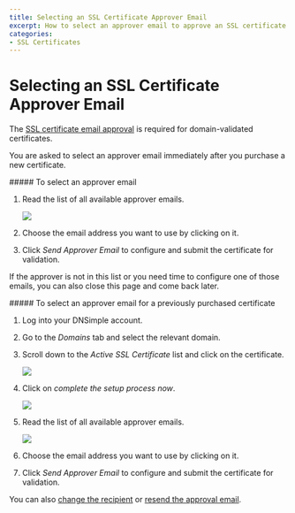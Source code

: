 ```yaml
---
title: Selecting an SSL Certificate Approver Email
excerpt: How to select an approver email to approve an SSL certificate.
categories:
- SSL Certificates
---
```


# Selecting an SSL Certificate Approver Email

The [SSL certificate email approval](/articles/ssl-certificates-email-approval/) is required for domain-validated certificates.

You are asked to select an approver email immediately after you purchase a new certificate.

<div class="steps" markdown="1">
##### To select an approver email

1.  Read the list of all available approver emails.
    
    ![](http://f.cl.ly/items/2y2G0T1S3B3U1I013A2c/dnsimple-ssl-selectapprover.png)

1.  Choose the email address you want to use by clicking on it.
1.  Click *Send Approver Email* to configure and submit the certificate for validation.
</div>

If the approver is not in this list or you need time to configure one of those emails, you can also close this page and come back later.

<div class="steps" markdown="1">
##### To select an approver email for a previously purchased certificate

1.  Log into your DNSimple account.
1.  Go to the *Domains* tab and select the relevant domain.
1.  Scroll down to the *Active SSL Certificate* list and click on the certificate.
    
    ![](http://f.cl.ly/items/3C2J2Z2h1c1u1T2f2b2P/dnsimple-ssl-pagelink-purchased.png)

1.  Click on *complete the setup process now*.

    ![](http://f.cl.ly/items/3P3J1I2G0T2j283g0H2T/dnsimple-ssl-completesetup.png)

1.  Read the list of all available approver emails.

    ![](http://f.cl.ly/items/2y2G0T1S3B3U1I013A2c/dnsimple-ssl-selectapprover.png)
    
1.  Choose the email address you want to use by clicking on it.
1.  Click *Send Approver Email* to configure and submit the certificate for validation.

You can also [change the recipient](/articles/changing-ssl-certificates-email) or [resend the approval email](/articles/resending-ssl-certificates-email).
</div>

